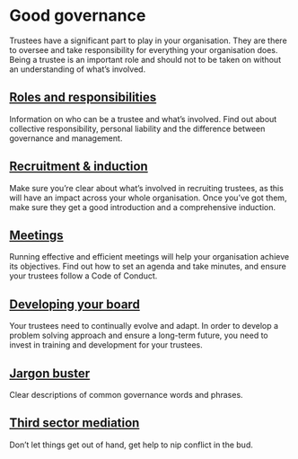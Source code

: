 # Good governance

Trustees have a significant part to play in your organisation. They are there to oversee and take responsibility for everything your organisation does. Being a trustee is an important role and should not to be taken on without an understanding of what’s involved.

## [Roles and responsibilities](roles-responsibilities.md)

Information on who can be a trustee and what’s involved. Find out about collective responsibility, personal liability and the difference between governance and management.

## [Recruitment & induction](recruitment-induction.md)

Make sure you’re clear about what’s involved in recruiting trustees, as this will have an impact across your whole organisation. Once you’ve got them, make sure they get a good introduction and a comprehensive induction.

## [Meetings](meetings.md)

Running effective and efficient meetings will help your organisation achieve its objectives. Find out how to set an agenda and take minutes, and ensure your trustees follow a Code of Conduct.

## [Developing your board](developing-board.md)

Your trustees need to continually evolve and adapt. In order to develop a problem solving approach and ensure a long-term future, you need to invest in training and development for your trustees.

## [Jargon buster](jargon-buster.md) 

Clear descriptions of common governance words and phrases.

## [Third sector mediation](mediation.md) 

Don’t let things get out of hand, get help to nip conflict in the bud.
